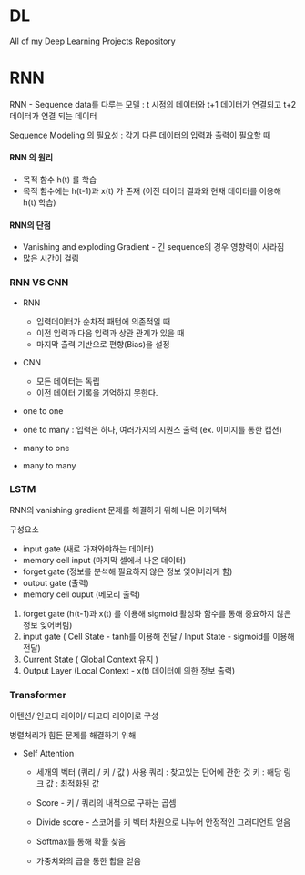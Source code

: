 # DL
All of my Deep Learning Projects Repository






# RNN
RNN - Sequence data를 다루는 모델 : t 시점의 데이터와 t+1 데이터가 연결되고 t+2 데이터가 연결 되는 데이터

Sequence Modeling 의 필요성 : 각기 다른 데이터의 입력과 출력이 필요할 때

#### RNN 의 원리
* 목적 함수 h(t) 를 학습 
* 목적 함수에는 h(t-1)과 x(t) 가 존재 (이전 데이터 결과와 현재 데이터를 이용해 h(t) 학습) 

#### RNN의 단점
* Vanishing and exploding Gradient - 긴 sequence의 경우 영향력이 사라짐
* 많은 시간이 걸림

### RNN VS CNN
* RNN
    * 입력데이터가 순차적 패턴에 의존적일 때 
    * 이전 입력과 다음 입력과 상관 관계가 있을 때
    * 마지막 출력 기반으로 편향(Bias)을 설정
* CNN
    * 모든 데이터는 독립
    * 이전 데이터 기록을 기억하지 못한다.



* one to one
* one to many : 입력은 하나, 여러가지의 시퀀스 출력 (ex. 이미지를 통한 캡션)
* many to one
* many to many

### LSTM

RNN의 vanishing gradient 문제를 해결하기 위해 나온 아키텍쳐

구성요소
* input gate (새로 가져와야하는 데이터)
* memory cell input (마지막 셀에서 나온 데이터)
* forget gate (정보를 분석해 필요하지 않은 정보 잊어버리게 함)
* output gate (출력)
* memory cell ouput (메모리 출력)


1. forget gate (h(t-1)과 x(t) 를 이용해 sigmoid 활성화 함수를 통해 중요하지 않은 정보 잊어버림)
2. input gate ( Cell State - tanh를 이용해 전달 / Input State - sigmoid를 이용해 전달)
3. Current State ( Global Context 유지 )
4. Output Layer (Local Context - x(t) 데이터에 의한 정보 출력) 

### Transformer

어텐션/ 인코더 레이어/ 디코더 레이어로 구성

병렬처리가 힘든 문제를 해결하기 위해

* Self Attention
    * 세개의 벡터 (쿼리 / 키 / 값 ) 사용
    쿼리 : 찾고있는 단어에 관한 것
    키 : 해당 링크
    값 : 최적화된 값

    * Score - 키 / 쿼리의 내적으로 구하는 곱셈
    
    * Divide score - 스코어를 키 벡터 차원으로 나누어 안정적인 그래디언트 얻음
    * Softmax를 통해 확률 찾음
    * 가중치와의 곱을 통한 합을 얻음
